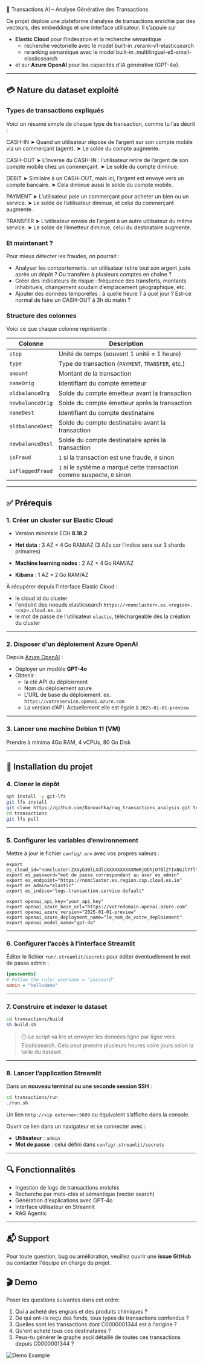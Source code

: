 💸 Transactions AI – Analyse Générative des Transactions

Ce projet déploie une plateforme d’analyse de transactions enrichie par des vecteurs, des embeddings et une interface utilisateur. 
Il s’appuie sur 
 *  **Elastic Cloud** pour l’indexation et la recherche sémantique
    * recherche vectorielle avec le model built-in .rerank-v1-elasticsearch
    * reranking sémantique  avec le model built-in .multilingual-e5-small-elasticsearch  
 *  et sur **Azure OpenAI** pour les capacités d’IA générative (GPT-4o).

---
## 💳 Nature du dataset exploité

### Types de transactions expliqués
Voici un résumé simple de chaque type de transaction, comme tu l’as décrit :

CASH-IN
➤ Quand un utilisateur dépose de l’argent sur son compte mobile via un commerçant (agent).
➤ Le solde du compte augmente.

CASH-OUT
➤ L’inverse du CASH-IN : l’utilisateur retire de l’argent de son compte mobile chez un commerçant.
➤ Le solde du compte diminue.

DEBIT
➤ Similaire à un CASH-OUT, mais ici, l’argent est envoyé vers un compte bancaire.
➤ Cela diminue aussi le solde du compte mobile.

PAYMENT
➤ L’utilisateur paie un commerçant pour acheter un bien ou un service.
➤ Le solde de l’utilisateur diminue, et celui du commerçant augmente.

TRANSFER
➤ L’utilisateur envoie de l’argent à un autre utilisateur du même service.
➤ Le solde de l’émetteur diminue, celui du destinataire augmente.

### Et maintenant ?
Pour mieux détecter les fraudes, on pourrait :
* Analyser les comportements : un utilisateur retire tout son argent juste après un dépôt ? Ou transfère à plusieurs comptes en chaîne ?
* Créer des indicateurs de risque : fréquence des transferts, montants inhabituels, changement soudain d’emplacement géographique, etc.
* Ajouter des données temporelles : à quelle heure ? à quel jour ? Est-ce normal de faire un CASH-OUT à 3h du matin ?


### Structure des colonnes
Voici ce que chaque colonne représente :

| **Colonne**      | **Description**                                                        |
| ---------------- | ---------------------------------------------------------------------- |
| `step`           | Unité de temps (souvent 1 unité = 1 heure)                             |
| `type`           | Type de transaction (`PAYMENT`, `TRANSFER`, etc.)                      |
| `amount`         | Montant de la transaction                                              |
| `nameOrig`       | Identifiant du compte émetteur                                         |
| `oldbalanceOrg`  | Solde du compte émetteur avant la transaction                          |
| `newbalanceOrig` | Solde du compte émetteur après la transaction                          |
| `nameDest`       | Identifiant du compte destinataire                                     |
| `oldbalanceDest` | Solde du compte destinataire avant la transaction                      |
| `newbalanceDest` | Solde du compte destinataire après la transaction                      |
| `isFraud`        | `1` si la transaction est une fraude, `0` sinon                        |
| `isFlaggedFraud` | `1` si le système a marqué cette transaction comme suspecte, `0` sinon |

---

## ✅ Prérequis

### 1. Créer un cluster sur Elastic Cloud

- Version minimale ECH **8.18.2**

- **Hot data** : 3 AZ × 4 Go RAM/AZ (3 AZs car l'indice sera sur 3 shards primaires) 
- **Machine learning nodes** : 2 AZ × 4 Go RAM/AZ
- **Kibana** : 1 AZ × 2 Go RAM/AZ

À récupérer depuis l’interface Elastic Cloud :
- le cloud id du cluster
- l'endoint des noeuds elasticsearch  `https://<nomcluster>.es.<region>.<csp>.cloud.es.io`
- le mot de passe de l'utilisateur `elastic`, téléchargeable dès la création du cluster

---

### 2. Disposer d’un déploiement Azure OpenAI

Depuis [Azure OpenAI](https://portal.azure.com/) :
- Déployer un modèle **GPT-4o**
- Obtenir :
  - la clé API du déploiement 
  - Nom du déploiement azure
  - L'URL de base du déploiement.  ex. `https://votreservice.openai.azure.com`
  - La version d’API. Actuellement elle est égale à `2025-01-01-preview`

---

### 3. Lancer une machine Debian 11 (VM)

Prendre à minima 4Go RAM, 4 vCPUs, 80 Go Disk  

---

## 🚀 Installation du projet

### 4. Cloner le dépôt

```bash
apt install -y git-lfs
git lfs install
git clone https://github.com/Danouchka/rag_transactions_analysis.git transactions
cd transactions
git lfs pull
```


---

### 5. Configurer les variables d’environnement

Mettre à jour le fichier `config/.env` avec vos propres valeurs :

```env
export es_cloud_id="nomcluster:ZXVyb3BlLXdlcXXXXXXXXXXMmRjODhjOTBlZTIxNGJlYTlYYYYYYYjM2YzA5NzkyMmUkOTYwZWFkNzI1YmM5NDJhYzg5ZDc3ZjViMmQyOGYxZDY="
export es_password="mot de passe correspondant au user es_admin"
export es_endpoint="https://nomcluster.es.region.csp.cloud.es.io"
export es_admin="elastic"
export es_indice="logs-transaction.service-default"

export openai_api_key="your_api_key"
export openai_azure_base_url="https://votredomain.openai.azure.com"
export openai_azure_version="2025-01-01-preview"
export openai_azure_deployment_name="le_nom_de_votre_deploiement"
export openai_model_name="gpt-4o"
```

---

### 6. Configurer l’accès à l’interface Streamlit

Éditer le fichier `run/.streamlit/secrets` pour éditer éventuellement le mot de passe admin :

```ini
[passwords]
# Follow the rule: username = "password"
admin = "hellodemo"
```

---

### 7. Construire et indexer le dataset

```bash
cd transactions/build
sh build.sh
```

> 🕒 Le script va lire et envoyer les données ligne par ligne vers Elasticsearch. Cela peut prendre plusieurs heures voire jours selon la taille du dataset.

---

### 8. Lancer l’application Streamlit

Dans un **nouveau terminal ou une seconde session SSH** :

```bash
cd transactions/run
./run.sh
```

Un lien `http://<ip externe>:5609` ou équivalent s’affiche dans la console.

Ouvrir ce lien dans un navigateur et se connecter avec :
- **Utilisateur** : `admin`
- **Mot de passe** : celui défini dans `config/.streamlit/secrets`

---

## 🔍 Fonctionnalités

- Ingestion de logs de transactions enrichis
- Recherche par mots-clés et sémantique (vector search)
- Génération d’explications avec GPT-4o
- Interface utilisateur en Streamlit
- RAG Agentic

---


## 📬 Support

Pour toute question, bug ou amélioration, veuillez ouvrir une **issue GitHub** ou contacter l'équipe en charge du projet.


## 🎬 Demo
Poser les questions suivantes dans cet ordre: 

1. Qui a acheté des engrais et des produits chimiques ?
2. De qui ont-ils reçu des fonds, tous types de transactions confondus ?
3. Quelles sont les transactions dont C0000001344 est à l'origine ? 
4. Qu'ont acheté tous ces destinataires ? 
5. Peux-tu générer le graphe ascii détaillé de toutes ces transactions depuis C0000001344 ? 

![Demo Example](./demo_screenshot.png)
